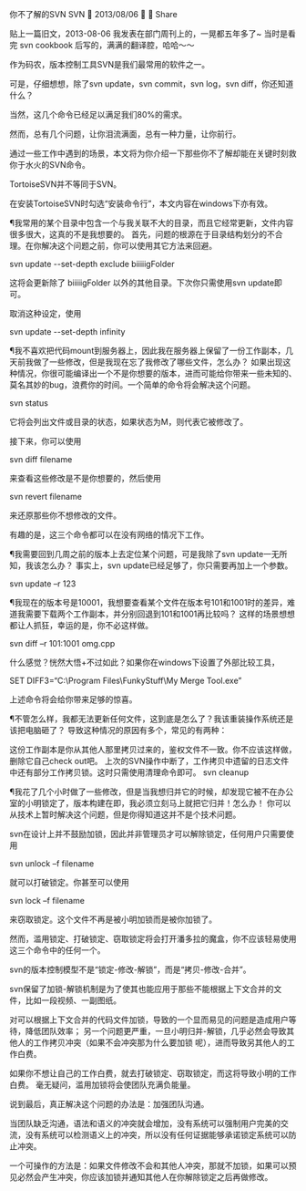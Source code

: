 
你不了解的SVN
SVN

2013/08/06

 Share


贴上一篇旧文，2013-08-06 我发表在部门周刊上的，一晃都五年多了~ 当时是看完 svn cookbook 后写的，满满的翻译腔，哈哈～～

作为码农，版本控制工具SVN是我们最常用的软件之一。

可是，仔细想想，除了svn update，svn commit，svn log，svn diff，你还知道什么？

当然，这几个命令已经足以满足我们80%的需求。

然而，总有几个问题，让你泪流满面，总有一种力量，让你前行。

通过一些工作中遇到的场景，本文将为你介绍一下那些你不了解却能在关键时刻救你于水火的SVN命令。

TortoiseSVN并不等同于SVN。

在安装TortoiseSVN时勾选“安装命令行”，本文内容在windows下亦有效。

¶我常用的某个目录中包含一个与我关联不大的目录，而且它经常更新，文件内容很多很大，这真的不是我想要的。
首先，问题的根源在于目录结构划分的不合理。在你解决这个问题之前，你可以使用其它方法来回避。

svn update --set-depth exclude biiiiigFolder

这将会更新除了 biiiiigFolder 以外的其他目录。下次你只需使用svn update即可。

取消这种设定，使用

svn update --set-depth infinity

¶我不喜欢把代码mount到服务器上，因此我在服务器上保留了一份工作副本，几天前我做了一些修改，但是我现在忘了我修改了哪些文件，怎么办？
如果出现这种情况，你很可能编译出一个不是你想要的版本，进而可能给你带来一些未知的、莫名其妙的bug，浪费你的时间。一个简单的命令将会解决这个问题。

svn status

它将会列出文件或目录的状态，如果状态为M，则代表它被修改了。

接下来，你可以使用

svn diff filename

来查看这些修改是不是你想要的，然后使用

svn revert filename

来还原那些你不想修改的文件。

有趣的是，这三个命令都可以在没有网络的情况下工作。

¶我需要回到几周之前的版本上去定位某个问题，可是我除了svn update一无所知，我该怎么办？
事实上，svn update已经足够了，你只需要再加上一个参数。

svn update –r 123

¶我现在的版本号是10001，我想要查看某个文件在版本号101和1001时的差异，难道我需要下载两个工作副本，并分别回退到101和1001再比较吗？
这样的场景想想都让人抓狂，幸运的是，你不必这样做。

svn diff –r 101:1001 omg.cpp

什么感觉？恍然大悟+不过如此？如果你在windows下设置了外部比较工具，

SET DIFF3=“C:\Program Files\FunkyStuff\My Merge Tool.exe”

上述命令将会给你带来足够的惊喜。

¶不管怎么样，我都无法更新任何文件，这到底是怎么了？我该重装操作系统还是该把电脑砸了？
导致这种情况的原因有多个，常见的有两种：

这份工作副本是你从其他人那里拷贝过来的，鉴权文件不一致。你不应该这样做，删除它自己check out吧。
上次的SVN操作中断了，工作拷贝中遗留的日志文件中还有部分工作拷贝锁。这时只需使用清理命令即可。
svn cleanup

¶我花了几个小时做了一些修改，但是当我想归并它的时候，却发现它被不在办公室的小明锁定了，版本构建在即，我必须立刻马上就把它归并！怎么办！
你可以从技术上暂时解决这个问题，但是你得知道这并不是个技术问题。

svn在设计上并不鼓励加锁，因此并非管理员才可以解除锁定，任何用户只需要使用

svn unlock –f filename

就可以打破锁定。你甚至可以使用

svn lock –f filename

来窃取锁定。这个文件不再是被小明加锁而是被你加锁了。

然而，滥用锁定、打破锁定、窃取锁定将会打开潘多拉的魔盒，你不应该轻易使用这三个命令中的任何一个。

svn的版本控制模型不是“锁定-修改-解锁”，而是“拷贝-修改-合并”。

svn保留了加锁-解锁机制是为了使其也能应用于那些不能根据上下文合并的文件，比如一段视频、一副图纸。

对可以根据上下文合并的代码文件加锁，导致的一个显而易见的问题是造成用户等待，降低团队效率； 另一个问题更严重，一旦小明归并-解锁，几乎必然会导致其他人的工作拷贝冲突（如果不会冲突那为什么要加锁 呢），进而导致另其他人的工作白费。

如果你不想让自己的工作白费，就去打破锁定、窃取锁定，而这将导致小明的工作白费。 毫无疑问，滥用加锁将会使团队充满负能量。

说到最后，真正解决这个问题的办法是：加强团队沟通。

当团队缺乏沟通，语法和语义的冲突就会增加，没有系统可以强制用户完美的交流，没有系统可以检测语义上的冲突，所以没有任何证据能够承诺锁定系统可以防止冲突。

一个可操作的方法是：如果文件修改不会和其他人冲突，那就不加锁，如果可以预见必然会产生冲突，你应该加锁并通知其他人在你解除锁定之后再做修改。